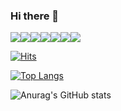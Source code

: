 ### Hi there 👋
   <img src="https://img.shields.io/badge/C-A8B9CC?style=flat&logo=C&logoColor=white"><img src="https://img.shields.io/badge/C++-00599C?style=flat&logo=C++&logoColor=white"><img src="https://img.shields.io/badge/java-007396?style=flat&logo=C++&logoColor=white"><img src="https://img.shields.io/badge/python-3776AB?style=flat&logo=python&logoColor=white"><img src="https://img.shields.io/badge/html5-E34F26?style=flat&logo=html5&logoColor=white"><img src="https://img.shields.io/badge/javascript-F7DF1E?style=flat&logo=javascript&logoColor=white"><img src="https://img.shields.io/badge/React-61DAFB?style=flat&logo=React&logoColor=white"/>

[![Hits](https://hits.seeyoufarm.com/api/count/incr/badge.svg?url=https%3A%2F%2Fgithub.com%2Fesmeii&count_bg=%23244C90&title_bg=%23555555&icon=&icon_color=%23004458&title=hits&edge_flat=true)](https://hits.seeyoufarm.com)

[![Top Langs](https://github-readme-stats.vercel.app/api/top-langs/?username=esmeii&layout=compact)](https://github.com/hi-rama/github-readme-stats)

![Anurag's GitHub stats](https://github-readme-stats.vercel.app/api?username=esmeii&show_icons=true&theme=graywhite)


